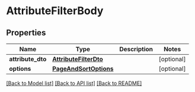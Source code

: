 # AttributeFilterBody

## Properties
Name | Type | Description | Notes
------------ | ------------- | ------------- | -------------
**attribute_dto** | [**AttributeFilterDto**](AttributeFilterDto.md) |  | [optional] 
**options** | [**PageAndSortOptions**](PageAndSortOptions.md) |  | [optional] 

[[Back to Model list]](../README.md#documentation-for-models) [[Back to API list]](../README.md#documentation-for-api-endpoints) [[Back to README]](../README.md)

